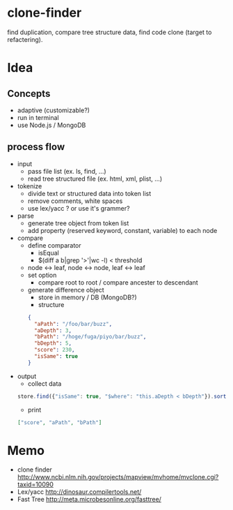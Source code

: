 # clone-finder
find duplication, compare tree structure data, find code clone (target to refactering).

# Idea

## Concepts

  - adaptive (customizable?)
  - run in terminal
  - use Node.js / MongoDB

## process flow

  - input
    - pass file list (ex. ls, find, ...)
    - read tree structured file (ex. html, xml, plist, ...)
  - tokenize
    - divide text or structured data into token list
    - remove comments, white spaces
    - use lex/yacc ? or use it's grammer?
  - parse
    - generate tree object from token list
    - add property (reserved keyword, constant, variable) to each node
  - compare
    - define comparator
      - isEqual
      - $(diff a b|grep '>'|wc -l) < threshold
    - node <-> leaf, node <-> node, leaf <-> leaf
    - set option
      - compare root to root / compare ancester to descendant
    - generate difference object
      - store in memory / DB (MongoDB?)
      - structure
      ```json
      {
        "aPath": "/foo/bar/buzz",
        "aDepth": 3,
        "bPath": "/hoge/fuga/piyo/bar/buzz",
        "bDepth": 5,
        "score": 230,
        "isSame": true
      }
      ```
  - output
    - collect data
    ```javascript
    store.find({"isSame": true, "$where": "this.aDepth < bDepth"}).sort({"score": -1})
    ```
    - print
    ```json
    ["score", "aPath", "bPath"]
    ```
  
# Memo

- clone finder
  http://www.ncbi.nlm.nih.gov/projects/mapview/mvhome/mvclone.cgi?taxid=10090
- Lex/yacc
  http://dinosaur.compilertools.net/
- Fast Tree
  http://meta.microbesonline.org/fasttree/
